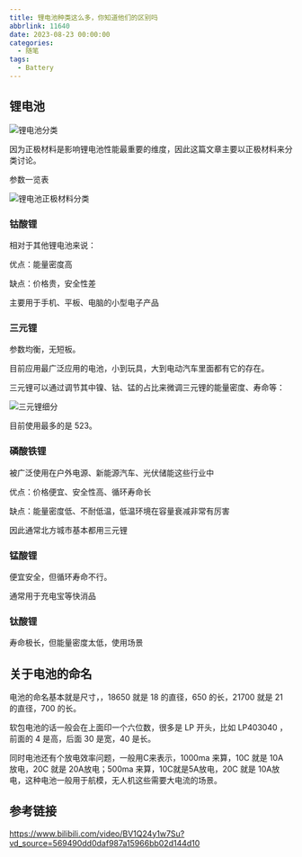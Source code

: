 ```yaml
---
title: 锂电池种类这么多，你知道他们的区别吗
abbrlink: 11640
date: 2023-08-23 00:00:00
categories:
  - 随笔
tags:
  - Battery
---
```


## 锂电池

![锂电池分类](https://gallery.yxzi.xyz/galleries/2023/08/23/锂电池分类.png)

因为正极材料是影响锂电池性能最重要的维度，因此这篇文章主要以正极材料来分类讨论。

参数一览表

![锂电池正极材料分类](https://gallery.yxzi.xyz/galleries/2023/08/23/锂电池正极材料分类参数一览表.png)

### 钴酸锂

相对于其他锂电池来说：

优点：能量密度高

缺点：价格贵，安全性差

主要用于手机、平板、电脑的小型电子产品

### 三元锂

参数均衡，无短板。

目前应用最广泛应用的电池，小到玩具，大到电动汽车里面都有它的存在。

三元锂可以通过调节其中镍、钴、锰的占比来微调三元锂的能量密度、寿命等：

![三元锂细分](https://gallery.yxzi.xyz/galleries/2023/08/23/三元锂细分.png)

目前使用最多的是 523。

### 磷酸铁锂

被广泛使用在户外电源、新能源汽车、光伏储能这些行业中

优点：价格便宜、安全性高、循环寿命长

缺点：能量密度低、不耐低温，低温环境在容量衰减非常有厉害

因此通常北方城市基本都用三元锂

### 锰酸锂

便宜安全，但循环寿命不行。

通常用于充电宝等快消品

### 钛酸锂

寿命极长，但能量密度太低，使用场景

## 关于电池的命名

电池的命名基本就是尺寸，，18650 就是 18 的直径，650 的长，21700 就是 21 的直径，700 的长。

软包电池的话一般会在上面印一个六位数，很多是 LP 开头，比如 LP403040 ，前面的 4 是高，后面 30 是宽，40 是长。

同时电池还有个放电效率问题，一般用C来表示，1000ma 来算，10C 就是 10A 放电，20C 就是 20A放电；500ma 来算，10C就是5A放电，20C 就是 10A放电，这种电池一般用于航模，无人机这些需要大电流的场景。

## 参考链接

https://www.bilibili.com/video/BV1Q24y1w7Su?vd_source=569490dd0daf987a15966bb02d144d10